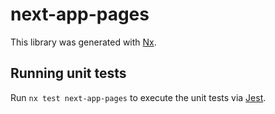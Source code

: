 # next-app-pages

This library was generated with [Nx](https://nx.dev).

## Running unit tests

Run `nx test next-app-pages` to execute the unit tests via [Jest](https://jestjs.io).
